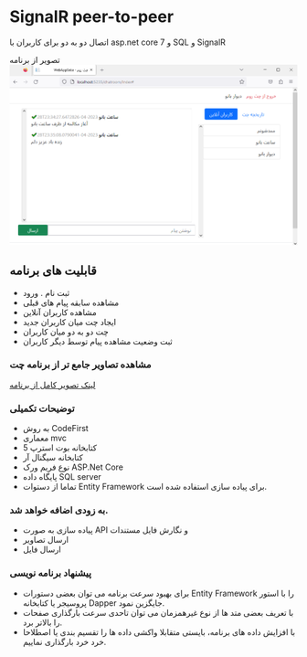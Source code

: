 # SignalR peer-to-peer
 اتصال دو به دو برای کاربران با asp.net core 7 و SQL و SignalR

تصویر از برنامه
![تصویر اجرای برنامه](https://github.com/lpln25/SignalR-peer-to-peer/blob/master/Images/signalr-webapp2.PNG)

## قابلیت های برنامه
* ثبت نام . ورود
* مشاهده سابقه پیام های قبلی
* مشاهده کاربران آنلاین
* ایجاد چت میان کاربران جدید
* چت دو به دو میان کاربران
* ثبت وضعیت مشاهده پیام توسط دیگر کاربران

### مشاهده تصاویر جامع تر از برنامه چت
[لینک تصویر کامل از برنامه](https://github.com/lpln25/SignalR-peer-to-peer/blob/master/Images/signalr-webapp1.PNG)


### توضیحات تکمیلی
* به روش CodeFirst
* معماری mvc
* کتابخانه بوت استرپ 5
* کتابخانه سیگنال آر
* نوع فریم ورک ASP.Net Core
* پایگاه داده SQL server
* تماما از دستوات Entity Framework  برای پیاده سازی استفاده شده است.

### به زودی اضافه خواهد شد.
* پیاده سازی به صورت API و نگارش فایل مستندات
* ارسال تصاویر
* ارسال فایل

### پیشنهاد برنامه نویسی
* برای بهبود سرعت برنامه می توان بعضی دستورات Entity Framework را با استور پروسیجر یا کتابخانه Dapper جایگزین نمود.
* با تعریف بعضی متد ها از نوع غیرهمزمان می توان تاحدی سرعت بارگذاری صفحات را بالاتر برد.
* با افزایش داده های برنامه، بایستی متقابلا واکشی داده ها را تقسیم بندی یا اصطلاحا خرد خرد بارگذاری نماییم.
